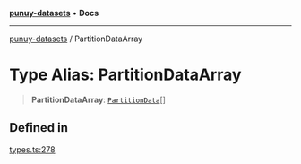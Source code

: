 [**punuy-datasets**](../README.md) • **Docs**

***

[punuy-datasets](../README.md) / PartitionDataArray

# Type Alias: PartitionDataArray

> **PartitionDataArray**: [`PartitionData`](PartitionData.md)[]

## Defined in

[types.ts:278](https://github.com/andrefs/punuy-datasets/blob/809444fe382d3f0ba1ea848037012c5c71468437/src/lib/types.ts#L278)
